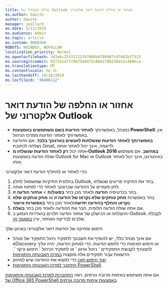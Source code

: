```yaml
---
title: שולחן העבודה של Outlook מאחזר או מחליף הודעת דואר אלקטרוני
ms.author: daeite
author: daeite
manager: joallard
ms.date: 3/13/2019
ms.audience: Admin
ms.topic: article
ms.custom: 9000260
ROBOTS: NOINDEX, NOFOLLOW
localization_priority: Normal
ms.openlocfilehash: 3d3a6c253317137b7069a978b907c97d61bf7313
ms.sourcegitcommit: 037331d71f06750d972c0b6278b23bb15c4806ca
ms.translationtype: MT
ms.contentlocale: he-IL
ms.lasthandoff: 10/18/2019
ms.locfileid: "36496112"
---
```

# <a name="recall-or-replace-an-outlook-email-message"></a>אחזור או החלפה של הודעת דואר אלקטרוני של Outlook

- כמנהל, באפשרותך **לאחזר הודעות בשם משתמשים באמצעות PowerShell**. אין באפשרותך לאחזר הודעות ממרכז הניהול.
- **באפשרותך לאחזר הודעות שנשלחות לאנשים בארגונך בלבד**. אם ההודעה נשלחה לכתובת Gmail, לדוגמה, אינך יכול לאחזר אותה.
- אתה יכול **רק לאחזר הודעות שנשלחו מ-Outlook 2016 במחשב**. אם משתמש שולח הודעה באמצעות Outlook for Mac או Outlook באינטרנט, אינך יכול לאחזר אותו.

כדי לאחזר או להחליף הודעת דואר אלקטרוני:

1. בחלונית התיקיות שמשמאל לחלון Outlook, בחר את התיקיה פריטים שנשלחו.
1. לחץ פעמיים על ההודעה שברצונך לאחזר כדי לפתוח אותה.
1. בחר בכרטיסיה **הודעה** ולאחר מכן בחר **בפעולות** > **אחזור הודעה זו**.
1. בחר באפשרות **מחק עותקים שלא נקראו של הודעה זו** או **מחק עותקים שלא נקראו והחלף בהודעה חדשה**ולאחר מכן בחר **באפשרות אישור**.
1. אם אתה שולח הודעה חלופית, חבר את ההודעה ולאחר מכן בחר **בשלח**.
1. ההצלחה או הכישלון של אחזור הודעה תלויים בהגדרות הנמען ב-Outlook. לקבלת שלבים לבדיקת האחזור, עיין [במאמר זה](https://support.office.com/article/35027f88-d655-4554-b4f8-6c0729a723a0).

חיפוש ומחיקה של הודעות דואר אלקטרוני בארגון שלך

- אם אינך מנהל כללי, יש להוסיף את חשבונך לתפקיד ניהול התפקיד של מנהל eDiscovery או חיפוש תאימות כדי לחפש הודעות. כדי למחוק הודעות, יהיה עליך להצטרף לקבוצת התפקידים ' ניהול ארגון ' או לתפקיד הניהול ' חיפוש וניקוי '. הרשאות עבור תפקידים אלה מוקצות [במרכז האבטחה והתאימות](https://go.microsoft.com/fwlink/?linkid=2083731).
- [יצור חיפוש תוכן](https://docs.microsoft.com/office365/securitycompliance/content-search) כדי למצוא את ההודעה שיש למחוק.
- [התחבר למרכז האבטחה והתאימות PowerShell](https://docs.microsoft.com/powershell/exchange/office-365-scc/connect-to-scc-powershell/connect-to-scc-powershell?view=exchange-ps).

אם אתה משתמש באימות מרובה גורמים, ראה [התחברות למרכז האבטחה והתאימות של Office 365 PowerShell באמצעות אימות מרובה גורמים](https://docs.microsoft.com/powershell/exchange/office-365-scc/connect-to-scc-powershell/mfa-connect-to-scc-powershell?view=exchange-ps).